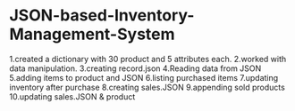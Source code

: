 # JSON-based-Inventory-Management-System
1.created a dictionary with 30 product and 5 attributes each.
2.worked with data manipulation.
3.creating record.json
4.Reading data from JSON
5.adding items to product and JSON
6.listing purchased items
7.updating inventory after purchase
8.creating sales.JSON
9.appending sold products
10.updating sales.JSON & product
